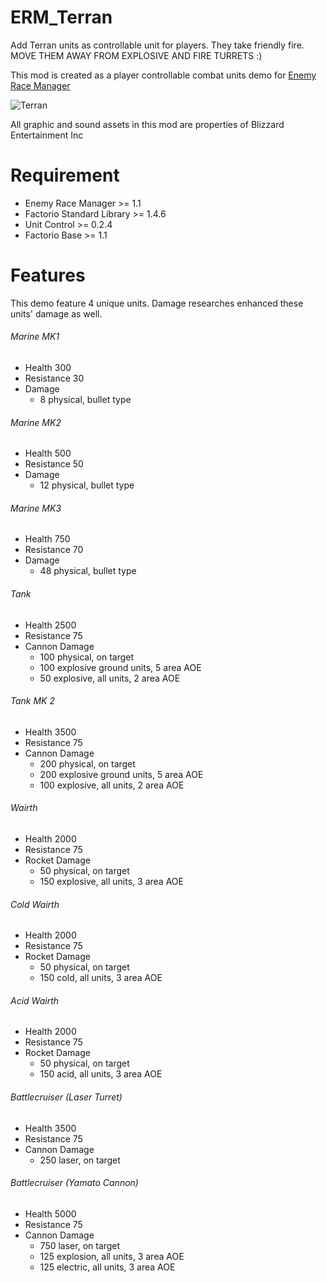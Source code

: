 # ERM_Terran
Add Terran units as controllable unit for players.  They take friendly fire. MOVE THEM AWAY FROM EXPLOSIVE AND FIRE TURRETS :)

This mod is created as a player controllable combat units demo for [Enemy Race Manager](https://github.com/heyqule/enemy_race_manager)

![Terran](https://mods-data.factorio.com/assets/15b0714cb3f3a01e371c9db36e12b3393f3429a2.png "Terran")

All graphic and sound assets in this mod are properties of Blizzard Entertainment Inc

# Requirement
* Enemy Race Manager >= 1.1
* Factorio Standard Library >= 1.4.6
* Unit Control >= 0.2.4
* Factorio Base >= 1.1

# Features
This demo feature 4 unique units.  Damage researches enhanced these units' damage as well.

###### Marine MK1
* Health 300
* Resistance 30
* Damage
    * 8 physical, bullet type

###### Marine MK2
* Health 500
* Resistance 50
* Damage
    * 12 physical, bullet type

###### Marine MK3
* Health 750
* Resistance 70
* Damage
    * 48 physical, bullet type

###### Tank
* Health 2500
* Resistance 75
* Cannon Damage
    * 100 physical, on target
    * 100 explosive ground units, 5 area AOE
    * 50 explosive, all units, 2 area AOE

###### Tank MK 2
* Health 3500
* Resistance 75
* Cannon Damage
    * 200 physical, on target
    * 200 explosive ground units, 5 area AOE
    * 100 explosive, all units, 2 area AOE


###### Wairth
* Health 2000
* Resistance 75
* Rocket Damage
    * 50 physical, on target
    * 150 explosive, all units, 3 area AOE

###### Cold Wairth
* Health 2000
* Resistance 75
* Rocket Damage
    * 50 physical, on target
    * 150 cold, all units, 3 area AOE

###### Acid Wairth
* Health 2000
* Resistance 75
* Rocket Damage
    * 50 physical, on target
    * 150 acid, all units, 3 area AOE

###### Battlecruiser (Laser Turret)
* Health 3500
* Resistance 75
* Cannon Damage
  * 250 laser, on target

###### Battlecruiser (Yamato Cannon)
* Health 5000
* Resistance 75
* Cannon Damage
    * 750 laser, on target
    * 125 explosion, all units, 3 area AOE
    * 125 electric, all units, 3 area AOE